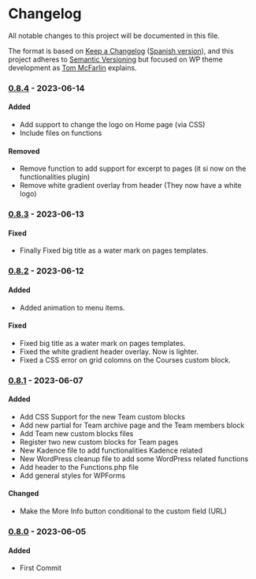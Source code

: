 # Changelog

All notable changes to this project will be documented in this file.

The format is based on [Keep a Changelog](https://keepachangelog.com/en/1.0.0/) ([Spanish version](https://keepachangelog.com/es-ES/1.0.0/)),
and this project adheres to [Semantic Versioning](https://semver.org/spec/v2.0.0.html) but focused on WP theme development as [Tom McFarlin](https://tommcfarlin.com/wordpress-theme-updates/) explains.

### [0.8.4](https://github.com/LuisColome/marbelladesignacademy/releases/tag/v0.8.4) - 2023-06-14

#### Added

-   Add support to change the logo on Home page (via CSS)
-   Include files on functions

#### Removed

-   Remove function to add support for excerpt to pages (it si now on the functionalities plugin)
-   Remove white gradient overlay from header (They now have a white logo)

### [0.8.3](https://github.com/LuisColome/marbelladesignacademy/releases/tag/v0.8.3) - 2023-06-13

#### Fixed

-   Finally Fixed big title as a water mark on pages templates.

### [0.8.2](https://github.com/LuisColome/marbelladesignacademy/releases/tag/v0.8.2) - 2023-06-12

#### Added

-   Added animation to menu items.

#### Fixed

-   Fixed big title as a water mark on pages templates.
-   Fixed the white gradient header overlay. Now is lighter.
-   Fixed a CSS error on grid colomns on the Courses custom block.

### [0.8.1](https://github.com/LuisColome/marbelladesignacademy/releases/tag/v0.8.1) - 2023-06-07

#### Added

-   Add CSS Support for the new Team custom blocks
-   Add new partial for Team archive page and the Team members block
-   Add Team new custom blocks files
-   Register two new custom blocks for Team pages
-   New Kadence file to add functionalities Kadence related
-   New WordPress cleanup file to add some WordPress related functions
-   Add header to the Functions.php file
-   Add general styles for WPForms

#### Changed

-   Make the More Info button conditional to the custom field (URL)

### [0.8.0](https://github.com/LuisColome/marbelladesignacademy/releases/tag/v0.8.0) - 2023-06-05

#### Added

-   First Commit
